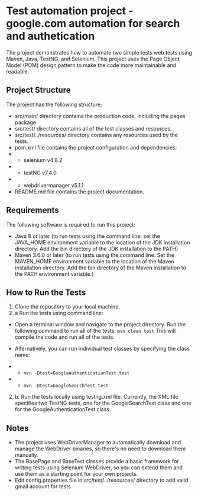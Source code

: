 # Test automation project - google.com automation for search and authetication
The project demonstrates how to automate two simple tests web tests using Maven, Java, TestNG, and Selenium. This project uses the Page Object Model (POM) design pattern to make the code more maintainable and readable.
## Project Structure
The project has the following structure:
* src/main/ directory contains the production code, including the pages package
* src/test/ directory contains all of the test classes and resources.
* src/test/../resources/ directory contains any resources used by the tests.
* pom.xml file contains the project configuration and dependencies: 
* * selenium v4.8.2
* * testNG v7.4.0
* * webdrivermanager v5.1.1
* README.md file contains the project documentation.
## Requirements
  The following software is required to run this project:

* Java 8 or later (to run tests using the command line: set the JAVA_HOME environment variable to the location of the JDK installation directory.
Add the bin directory of the JDK installation to the PATH)
* Maven 3.6.0 or later (to run tests using the command line: Set the MAVEN_HOME environment variable to the location of the Maven installation directory.
Add the bin directory of the Maven installation to the PATH environment variable.)

## How to Run the Tests
1. Clone the repository to your local machine.
2. a Run the tests using command line:
* Open a terminal window and navigate to the project directory.
Run the following command to run all of the tests:
`mvn clean test`
This will compile the code and run all of the tests.

* Alternatively, you can run individual test classes by specifying the class name:
* * `mvn -Dtest=GoogleAuthenticationTest test`
* * `mvn -Dtest=GoogleSearchTest test`

2. b. Run the tests locally using testng.xml file. Currently, the XML file specifies two TestNG tests, one for the GoogleSearchTest class and one for the GoogleAuthenticationTest class.

## Notes
* The project uses WebDriverManager to automatically download and manage the WebDriver binaries, so there's no need to download them manually.
* The BasePage and BaseTest classes provide a basic framework for writing tests using Selenium WebDriver, so you can extend them and use them as a starting point for your own projects.
* Edit config.properties file in src/test/../resources/ directory to add valid gmail account for tests
